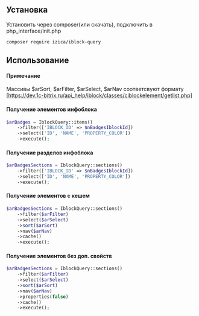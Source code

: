 ## Установка
Установить через composer(или скачать), подключить в php_interface/init.php
```
composer require izica/iblock-query
```

## Использование

#### Примечание
Массивы $arSort, $arFilter, $arSelect, $arNav соответсвуют формату [https://dev.1c-bitrix.ru/api_help/iblock/classes/ciblockelement/getlist.php]


#### Получение элементов инфоблока
```php
$arBadges = IblockQuery::items()
    ->filter(['IBLOCK_ID' => $nBadgesIblockId])
    ->select(['ID', 'NAME', 'PROPERTY_COLOR'])
    ->execute();
```

#### Получение разделов инфоблока
```php
$arBadgesSections = IblockQuery::sections()
    ->filter(['IBLOCK_ID' => $nBadgesIblockId])
    ->select(['ID', 'NAME', 'PROPERTY_COLOR'])
    ->execute();
```


#### Получение элементов с кешем
```php
$arBadgesSections = IblockQuery::sections()
    ->filter($arFilter)
    ->select($arSelect)
    ->sort($arSort)
    ->nav($arNav)
    ->cache()
    ->execute();
```

#### Получение элементов без доп. свойств
```php
$arBadgesSections = IblockQuery::sections()
    ->filter($arFilter)
    ->select($arSelect)
    ->sort($arSort)
    ->nav($arNav)
    ->properties(false)
    ->cache()
    ->execute();
```